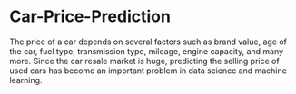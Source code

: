 # Car-Price-Prediction
The price of a car depends on several factors such as brand value, age of the car, fuel type, transmission type, mileage, engine capacity, and many more. Since the car resale market is huge, predicting the selling price of used cars has become an important problem in data science and machine learning.

